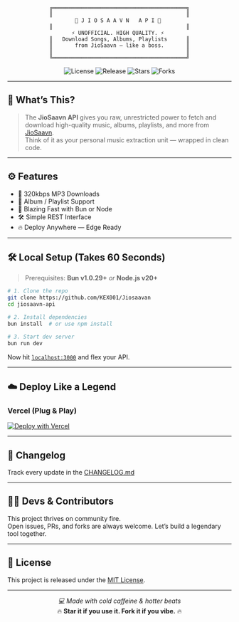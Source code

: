 <!-- README.md -->

<div align="center">

```
╔══════════════════════════════════════════╗
║                                          ║
      🚀 J I O S A A V N   A P I 🚀       
║                                          ║
     ⚡ UNOFFICIAL. HIGH QUALITY. ⚡      
║   Download Songs, Albums, Playlists      ║
║       from JioSaavn — like a boss.       ║
║                                          ║
╚══════════════════════════════════════════╝
```

![License](https://img.shields.io/github/license/KEX001/Jiosaavan?style=for-the-badge)
![Release](https://img.shields.io/github/v/release/KEX001/Jiosaavan?style=for-the-badge)
![Stars](https://img.shields.io/github/stars/KEX001/Jiosaavan?style=for-the-badge)
![Forks](https://img.shields.io/github/forks/KEX001/Jiosaavan?style=for-the-badge)

</div>

---

## 🧠 What’s This?

> The **JioSaavn API** gives you raw, unrestricted power to fetch and download high-quality music, albums, playlists, and more from [JioSaavn](https://jiosaavn.com).  
> Think of it as your personal music extraction unit — wrapped in clean code.

---

## ⚙️ Features

- 🎵 320kbps MP3 Downloads
- 📀 Album / Playlist Support
- 🚀 Blazing Fast with Bun or Node
- 🛠️ Simple REST Interface
- 🔥 Deploy Anywhere — Edge Ready

---

## 🛠 Local Setup (Takes 60 Seconds)

> Prerequisites: **Bun v1.0.29+** _or_ **Node.js v20+**

```bash
# 1. Clone the repo
git clone https://github.com/KEX001/Jiosaavan
cd jiosaavn-api

# 2. Install dependencies
bun install  # or use npm install

# 3. Start dev server
bun run dev
```

Now hit [`localhost:3000`](http://localhost:3000) and flex your API.

---

## ☁️ Deploy Like a Legend

### Vercel (Plug & Play)

[![Deploy with Vercel](https://vercel.com/button)](https://vercel.com/new/clone?repository-url=https://github.com/sumitkolhe/jiosaavn-api)

---

## 🧾 Changelog

Track every update in the [CHANGELOG.md](CHANGELOG.md)

---

## 🧑‍💻 Devs & Contributors

This project thrives on community fire.  
Open issues, PRs, and forks are always welcome. Let’s build a legendary tool together.

---

## 📄 License

This project is released under the [MIT License](LICENSE).

---

<div align="center">
  
_💻 Made with cold caffeine & hotter beats_  
🔥 **Star it if you use it. Fork it if you vibe.** 🔥

</div>
